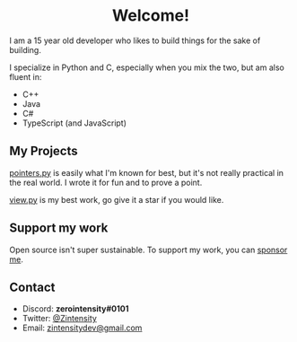 <h1 align="center">Welcome!</h1>
I am a 15 year old developer who likes to build things for the sake of building.

I specialize in Python and C, especially when you mix the two, but am also fluent in:

- C++
- Java
- C#
- TypeScript (and JavaScript)

## My Projects

[pointers.py](https://github.com/ZeroIntensity/pointers.py) is easily what I'm known for best, but it's not really practical in the real world. I wrote it for fun and to prove a point.

[view.py](https://github.com/ZeroIntensity/view.py) is my best work, go give it a star if you would like.

## Support my work

Open source isn't super sustainable. To support my work, you can [sponsor me](https://github.com/sponsors/ZeroIntensity).

## Contact

- Discord: **zerointensity#0101**
- Twitter: [@Zintensity](https://twitter.com/ZIntensity)
- Email: zintensitydev@gmail.com
